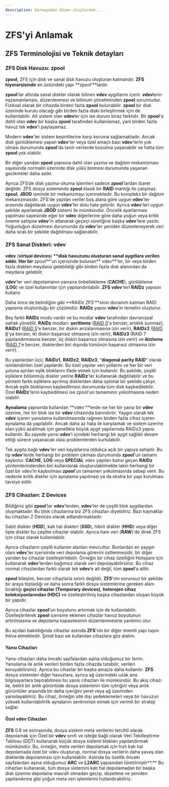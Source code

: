 ```yaml
---
description: Karmaşadan düzen oluşturmak...
---
```


# ZFS'yi Anlamak

## ZFS Terminolojisi ve Teknik detayları

### ZFS Disk Havuzu: zpool

**zpool**, ZFS için disk ve sanal disk havuzu oluşturan katmandır. **ZFS hiyerarşisinde** en üstündeki yapı **zpool’**lardır.

**zpool**'lar altında sanal diskler olarak bilinen **vdev** aygıtlarını içerir. **vdev**lerin eşzamanlaması, düzenlenmesi ve bilimum yönetiminden **zpool** sorumludur. Fiziksel olarak bir cihazda birden fazla **zpool** bulunabilir. **zpool** bir disk üzerinde kurulu olacağı gibi birden fazla diski birleştirmek için de kullanılabilir. Alt sistem olan **vdev**ler için ise durum biraz farklıdır. Bir **zpool**'a dahil olan **vdev** bir başka **zpool** tarafından kullanılamaz, yani birden fazla havuz tek **vdev**'i paylaşamaz.

Modern **vdev**'ler sistem kesintilerine karşı koruma sağlamaktadır. Ancak disk günlüklemesi yapan **vdev**'ler veya özel amaçlı bazı **vdev**'lerin yok olması durumunda **zpool**'da tanılı verilerde bozulma yaşanabilir ve hatta tüm **zpool** yok olabilir.

Bir diğer yandan **zpool** yapısına dahil olan yazma ve dağıtım mekanizması sayesinde normalin üzerinde disk yükü binmesi durumunda yaşanan gecikmeler daha azdır.

Ayrıca ZFS’de disk yazma-okuma işlemleri sadece **zpool**'lardan ibaret değildir. ZFS dosya sisteminde **zpool** klasik bir **RAID** mantığı ile çalışmaz. **zpool**, **JBOD** isminde bir mekanizmayı içermektedir. Bu kompleks bir dağıtım mekanizmasıdır. ZFS'de yazılan veriler boş alana göre uygun **vdev**'ler arasında dağıtılarak uygun **vdev**'ler dolu hale getirilir. Ayrıca **vdev**'leri uygun şekilde ayarlamak **JBOD** sistemi ile mümkündür. Öncelik ayarlarması yapılması sayesinde eğer bir **vdev** diğerlerine göre daha yoğun veya kritik öneme sahipse **vdev**'in atlanarak geçeçi süreliğine başka **vdev**'lere yazılır. Yoğunluğun düzelmesi durumunda da **vdev**'ler yeniden düzenleneyerek veri daha sıralı bir şekilde dağıtılması sağlanabilir.

### ZFS Sanal Diskleri: vdev

**vdev** \(**virtual devices**\) **\*\*disk havuzunu oluşturan sanal aygıtlara verilen addır. Her bir** zpool**'un içerisinde bulunan** vdev\*\*'ler, bir veya birden fazla diskten meydana gelebildiği gibi birden fazla disk alanından da meydana gelebilir.

**vdev**'ler veri depolamanın yanısıra önbellekleme \(**CACHE**\), günlükleme \(**LOG**\) ve özel kullanımlar için yapılandırılabilir. **ZFS** **vdev**'leri **RAIDz** yapısını kullanır.

Daha önce de belirdiğim gibi **RAIDz ZFS'**sinin donanım katman RAID yapısına oluşturduğu bir çözümdür. **RAIDz** yapısı **vdev**'in temelini oluşturur.

Beş farklı **RAIDz** modu vardır ve bu modlar **vdev** tarafından davranışsal oalrak yönetilir. **RAIDz** modları: **şeritleme** \([RAID 0](https://en.wikipedia.org/wiki/Standard_RAID_levels#RAID_0)'a benzer, artıklık sunmaz\), **RAIDz1** \([RAID 5](https://en.wikipedia.org/wiki/Standard_RAID_levels#RAID_5)'e benzer, bir diskin arızalanmasına izin verir\), **RAIDz2** \([RAID 6](https://en.wikipedia.org/wiki/Standard_RAID_levels#RAID_6)'ya benzer, iki diskin başarısız olmasına izin verir\), **RAIDz3** \(RAID 7 yapılandırmasına benzer, üç diskin başarısız olmasına izin verir\) ve **ikizleme** \([RAID 1](https://en.wikipedia.org/wiki/Standard_RAID_levels#RAID_1)'e benzer, disklerden biri dışında tümünün başarısız olmasına izin verir\).

Bu yapılardan üçü; **RAIDz1**, **RAIDz2**, **RAIDz3**, “**diagonal parity RAID**” olarak isimlendirilen özel yapılardır. Bu özel yapılar veri yollarını ve her bir veri yoluna ayrılan eşlik bloklarını ifade etmek için kullanılır. Bu şekilde, çeşitli eşliklere bölünmüş diskler yerine **RAIDz**'ler kullanarak dağıtılabilir ve bu yöntem farklı eşliklere ayrılmış disklerden daha optimal bir şekilde çalışır. Ancak eşlik bloklarının kaybedilmesi durumunda tüm disk kaybedilebilir. Özel **RAIDz**'lerin kaybedilmesi ise zpool'un tamamının yokolmasına neden olabilir.

**Aynalama** yapısında kullanılan **vdev'**lerde ise her bir yansı bir **vdev** üzerine, her bir blok ise bir **vdev** cihazında barındırılır. Yaygın olarak tek **vdev** içeren yansılama kullanılmasında rağmen birden fazla cihaz içeren aynalama da yapılabilir. Ancak daha az hata ile karşılamak ve sistem üzerine olan yükü azaltmak için genellikle büyük aygıt yapılarında RAIDz3 yapısı kullanılır. Bu sayede yansı **vdev**’i içindeki herhangi bir aygıt sağlıklı devam ettiği sürece yaşanacak olası problemlerden kurtulabilir.

Tek aygıta bağlı **vdev**'ler veri kayıplarına oldukça açık bir yapıya sahiptir. Bu tip **vdev**'lerde herhangi bir problem çıkması durumunda **zpool**'un tamamı kaybolur. **CACHE**, **LOG** veya **SPECIAL** vdev yapıları bahsi geçen **RAIDz** yöntemlerindenden biri kullanılarak oluşturulabilmekte lakin herhangi bir özel bir vdev’in kaybolması **zpool**'un tamamen yokolmasında sebep verir. Bu nedenle kritik diskler için aynalama yapılması ya da ekstra bir yapı kurulması tavsiye edilir.

### ZFS Cihazları: Z Devices

Bildiğiniz gibi **zpool**'lar **vdev**'lerden, **vdev**'ler de çeşitli blok aygıtlardan oluşmaktadır. Bu blok cihazlarına biz ZFS cihazları diyebiliriz. Bazı kaynaklar bu cihazları Z Devices olarak adlandırmaktadır.

Sabit diskler \(**HDD**\), katı hal diskleri \(**SSD**\), hibrit diskler \(**HHD**\) veya diğer tipte diskler bu çeşitte cihazlar olabilir. Ayrıca ham veri \(**RAW**\)'de direk ZFS için cihaz olarak kullanılabilir.

Ayrıca cihazların çeşitli kullanım alanları mevcuttur. Bunlardan en yaygın olanı **vdev**'ler içerisinde veri depolama görevini üstlenmesidir, bir diğer yandan bu cihazlar özelleştirilebilir. Örneğin bir cihaz özelliğini Hotspare için kullanarak **vdev**'lerden bağımsız olarak veri depolayabilirsiniz. Bu cihaz normal cihazlardan farklı olarak tek **vdev**’e ait değil, tüm **zpool**'a aittir.

**zpool** bileşimi, benzer cihazlarla sınırlı değildir, **ZFS**'nin sorunsuz bir şekilde bir araya topladığı ve daha sonra farklı dosya sistemlerine gereken alanı bıraktığı **geçici cihazlar \(Temporary devices\)**, **heterojen cihaz koleksiyonlarından \(HDC\)** ve özelleştirilmiş başka cihazlardan oluşan büyük bir yapıdır.

Ayrıca cihazlar **zpool**'un boyutunu artırmak için de kullanılabilir. Özelleştirilerek **zpool** içerisine eklenen cihazlar havuz boyutunun artırılmasına ve depolama kapasitesinin düzenlenmesine yardımcı olur.

Bu açıdan bakıldığında cihazlar aslında **ZFS**'nin bir diğer önemli yapı taşını ihtiva etmektedir. Şimdi bazı sık kullanılan cihazlara göz atalım.

#### Yansı Cihazları

Yansı cihazları daha önceki sayfalardan aşina olduğumuz bir terim. Yansılama ile anlık verileri birden fazla cihazda tutabilir, verileri koruyabilirsiniz. Ayrıca bu cihazlar bir başka amaçla daha kullanılır. **ZFS** dosya sistemleri diğer havuzlara, ayrıca ağ üzerindeki uzak ana bilgisayarlara taşınabilmesi bu yansı cihazları ile mümkündür. Bu akış cihazı ile, belirli bir anlık görüntüde dosya sisteminin tüm içeriğini veya anlık görüntüler arasında bir delta içeriğini yerel veya ağ üzerinden yansılayabiliriz. Bu cihaz, örneğin site dışı yedeklemeleri veya bir havuzun yüksek kullanılabilirlik aynalarını senkronize etmek için verimli bir strateji sağlar.

#### Özel vdev Cihazları

**ZFS** 0.8 ve sonrasında, dosya sistemi meta verilerini tercihli olarak depolamak için Özel bir **vdev** sınıfı ve isteğe bağlı olarak Veri Tekilleştirme Tablosu \(DDT\) kullanarak küçük dosya sistemi blokları yapılandırmak mümkündür. Bu, örneğin, meta verileri depolamak için hızlı katı hal depolamada özel bir vdev oluşturup, normal dosya verilerin daha yavaş olan disklerde depolanması için kullanılabilir. Aslında bu özellik önceki sayfalardan aşina olduğumuz **ARC** ve **L2ARC** yapısından türetilmiştir**.** Bu cihazları kullanarak, tüm dosya sistemini katı hal depolamadan bir başka disk üzerine depolama masrafı olmadan geçişi, düzeltme ve yeniden yapılandırma gibi yoğun meta veri işlemlerini hızlandırabiliriz.

